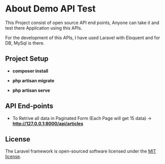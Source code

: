 



# About Demo API Test

This Project consist of open source API end points, Anyone can take it and test there Application using this APIs.

For the development of this APIs, I have used Laravel with Eloquent and for DB, MySql is there.

## Project Setup

- **composer install**

- **php artisan migrate**

- **php artisan serve**

## API End-points

- To Retrive all data in Paginated Form (Each Page will get 15 data) -> **http://127.0.0.1:8000/api/articles**




## License

The Laravel framework is open-sourced software licensed under the [MIT license](https://opensource.org/licenses/MIT).
